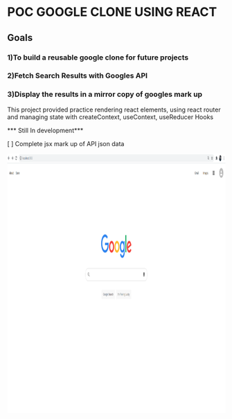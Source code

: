 # POC GOOGLE CLONE USING REACT

## Goals

### 1)To build a reusable google clone for future projects
### 2)Fetch Search Results with Googles API
### 3)Display the results in a mirror copy of googles mark up

This project provided practice rendering react elements,
using react router and managing state with createContext,
useContext, useReducer Hooks

*** Still In development***

[ ] Complete jsx mark up of API json data 


<img src="https://github.com/ajanes780/google_clone/blob/main/pictures/Screenshot.png?raw=true" width="900" height="600">
